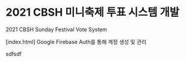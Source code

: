 # 2021 CBSH 미니축제 투표 시스템 개발
2021 CBSH Sunday Festival Vote System

[index.html]
Google Firebase Auth를 통해 계정 생성 및 관리

sdfsdf
